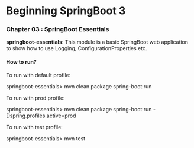 # Beginning SpringBoot 3


### Chapter 03 : SpringBoot Essentials

**springboot-essentials**: This module is a basic SpringBoot web application to show how to use Logging, ConfigurationProperties etc.

#### How to run?

To run with default profile:

springboot-essentials> mvn clean package spring-boot:run

To run with prod profile:

springboot-essentials> mvn clean package spring-boot:run -Dspring.profiles.active=prod

To run with test profile:

springboot-essentials> mvn test

